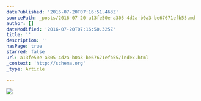 ```yaml
---
datePublished: '2016-07-20T07:16:51.463Z'
sourcePath: _posts/2016-07-20-a13fe50e-a305-4d2a-b0a3-be67671efb55.md
author: []
dateModified: '2016-07-20T07:16:50.325Z'
title: ''
description: ''
hasPage: true
starred: false
url: a13fe50e-a305-4d2a-b0a3-be67671efb55/index.html
_context: 'http://schema.org'
_type: Article

---
```

![](https://imgflo.herokuapp.com/graph/vahj1ThiexotieMo/8d1e5b89fded3d8272720acf760d2351/croprotate.png?cropheight=2549&cropwidth=3090&degrees=0&input=https%3A%2F%2Fthe-grid-user-content.s3-us-west-2.amazonaws.com%2F5bd25836-7c1d-4bba-b856-81e3c77a042b.png&x=103&y=0)